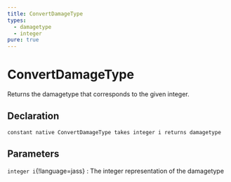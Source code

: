 ```yaml
---
title: ConvertDamageType
types:
  - damagetype
  - integer
pure: true
---
```


# ConvertDamageType
Returns the damagetype that corresponds to the given integer.

## Declaration

```jass
constant native ConvertDamageType takes integer i returns damagetype
```

## Parameters
`integer i`{!language=jass}
: The integer representation of the damagetype
